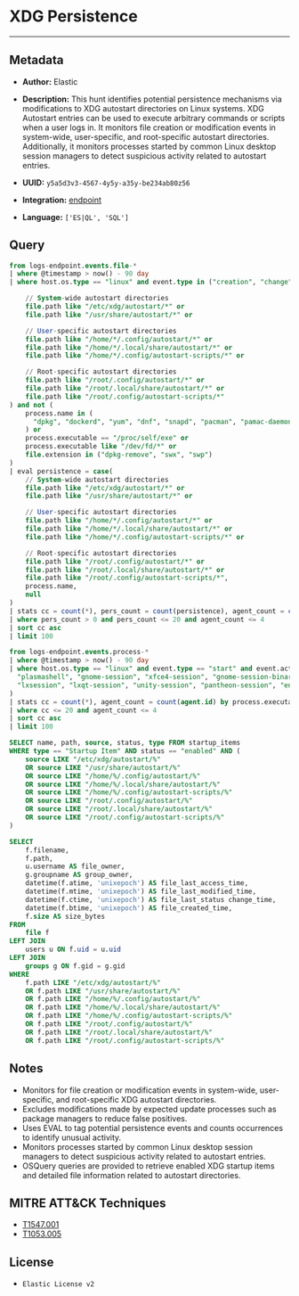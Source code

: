 # XDG Persistence

---

## Metadata

- **Author:** Elastic
- **Description:** This hunt identifies potential persistence mechanisms via modifications to XDG autostart directories on Linux systems. XDG Autostart entries can be used to execute arbitrary commands or scripts when a user logs in. It monitors file creation or modification events in system-wide, user-specific, and root-specific autostart directories. Additionally, it monitors processes started by common Linux desktop session managers to detect suspicious activity related to autostart entries.

- **UUID:** `y5a5d3v3-4567-4y5y-a35y-be234ab80z56`
- **Integration:** [endpoint](https://docs.elastic.co/integrations/endpoint)
- **Language:** `['ES|QL', 'SQL']`

## Query

```sql
from logs-endpoint.events.file-*
| where @timestamp > now() - 90 day
| where host.os.type == "linux" and event.type in ("creation", "change") and (

    // System-wide autostart directories
    file.path like "/etc/xdg/autostart/*" or
    file.path like "/usr/share/autostart/*" or

    // User-specific autostart directories
    file.path like "/home/*/.config/autostart/*" or
    file.path like "/home/*/.local/share/autostart/*" or
    file.path like "/home/*/.config/autostart-scripts/*" or

    // Root-specific autostart directories
    file.path like "/root/.config/autostart/*" or
    file.path like "/root/.local/share/autostart/*" or
    file.path like "/root/.config/autostart-scripts/*"
) and not (
    process.name in (
      "dpkg", "dockerd", "yum", "dnf", "snapd", "pacman", "pamac-daemon", "microdnf", "podman", "apk"
    ) or
    process.executable == "/proc/self/exe" or
    process.executable like "/dev/fd/*" or
    file.extension in ("dpkg-remove", "swx", "swp")
)
| eval persistence = case(
    // System-wide autostart directories
    file.path like "/etc/xdg/autostart/*" or
    file.path like "/usr/share/autostart/*" or

    // User-specific autostart directories
    file.path like "/home/*/.config/autostart/*" or
    file.path like "/home/*/.local/share/autostart/*" or
    file.path like "/home/*/.config/autostart-scripts/*" or

    // Root-specific autostart directories
    file.path like "/root/.config/autostart/*" or
    file.path like "/root/.local/share/autostart/*" or
    file.path like "/root/.config/autostart-scripts/*",
    process.name,
    null
)
| stats cc = count(*), pers_count = count(persistence), agent_count = count(agent.id) by process.executable, file.path, host.name, user.name
| where pers_count > 0 and pers_count <= 20 and agent_count <= 4
| sort cc asc
| limit 100
```

```sql
from logs-endpoint.events.process-*
| where @timestamp > now() - 90 day
| where host.os.type == "linux" and event.type == "start" and event.action == "exec" and process.parent.name in (
  "plasmashell", "gnome-session", "xfce4-session", "gnome-session-binary", "mate-session", "cinnamon-session",
  "lxsession", "lxqt-session", "unity-session", "pantheon-session", "enlightenment_start"
)
| stats cc = count(*), agent_count = count(agent.id) by process.executable, process.command_line, host.name, user.name, process.parent.executable
| where cc <= 20 and agent_count <= 4
| sort cc asc
| limit 100
```

```sql
SELECT name, path, source, status, type FROM startup_items
WHERE type == "Startup Item" AND status == "enabled" AND (
    source LIKE "/etc/xdg/autostart/%"
    OR source LIKE "/usr/share/autostart/%"
    OR source LIKE "/home/%/.config/autostart/%"
    OR source LIKE "/home/%/.local/share/autostart/%"
    OR source LIKE "/home/%/.config/autostart-scripts/%"
    OR source LIKE "/root/.config/autostart/%"
    OR source LIKE "/root/.local/share/autostart/%"
    OR source LIKE "/root/.config/autostart-scripts/%"
)
```

```sql
SELECT
    f.filename,
    f.path,
    u.username AS file_owner,
    g.groupname AS group_owner,
    datetime(f.atime, 'unixepoch') AS file_last_access_time,
    datetime(f.mtime, 'unixepoch') AS file_last_modified_time,
    datetime(f.ctime, 'unixepoch') AS file_last_status change_time,
    datetime(f.btime, 'unixepoch') AS file_created_time,
    f.size AS size_bytes
FROM
    file f
LEFT JOIN
    users u ON f.uid = u.uid
LEFT JOIN
    groups g ON f.gid = g.gid
WHERE
    f.path LIKE "/etc/xdg/autostart/%"
    OR f.path LIKE "/usr/share/autostart/%"
    OR f.path LIKE "/home/%/.config/autostart/%"
    OR f.path LIKE "/home/%/.local/share/autostart/%"
    OR f.path LIKE "/home/%/.config/autostart-scripts/%"
    OR f.path LIKE "/root/.config/autostart/%"
    OR f.path LIKE "/root/.local/share/autostart/%"
    OR f.path LIKE "/root/.config/autostart-scripts/%"
```

## Notes

- Monitors for file creation or modification events in system-wide, user-specific, and root-specific XDG autostart directories.
- Excludes modifications made by expected update processes such as package managers to reduce false positives.
- Uses EVAL to tag potential persistence events and counts occurrences to identify unusual activity.
- Monitors processes started by common Linux desktop session managers to detect suspicious activity related to autostart entries.
- OSQuery queries are provided to retrieve enabled XDG startup items and detailed file information related to autostart directories.
## MITRE ATT&CK Techniques

- [T1547.001](https://attack.mitre.org/techniques/T1547/001)
- [T1053.005](https://attack.mitre.org/techniques/T1053/005)

## License

- `Elastic License v2`
